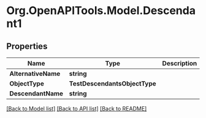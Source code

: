 # Org.OpenAPITools.Model.Descendant1

## Properties

Name | Type | Description | Notes
------------ | ------------- | ------------- | -------------
**AlternativeName** | **string** |  | 
**ObjectType** | **TestDescendantsObjectType** |  | 
**DescendantName** | **string** |  | 

[[Back to Model list]](../../README.md#documentation-for-models) [[Back to API list]](../../README.md#documentation-for-api-endpoints) [[Back to README]](../../README.md)

